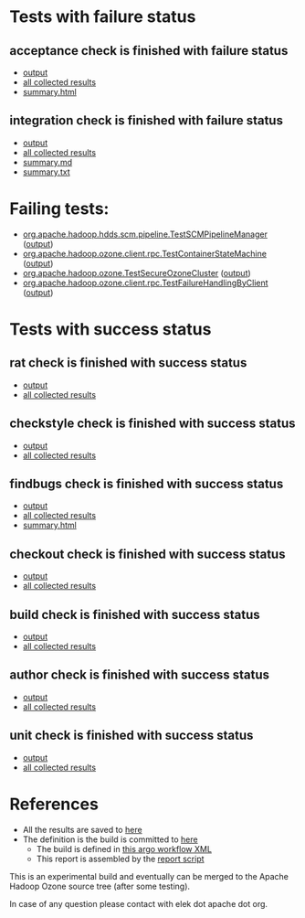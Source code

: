# Tests with failure status

## acceptance check is finished with failure status

   * [output](https://raw.githubusercontent.com/elek/ozone-ci-03/master/pr/pr-hdds-2495-lkwr9/acceptance/output.log)
   * [all collected results](https://github.com/elek/ozone-ci-03/tree/master/pr/pr-hdds-2495-lkwr9/acceptance)
   * [summary.html](https://elek.github.io/ozone-ci-03/pr/pr-hdds-2495-lkwr9/acceptance/summary.html)


## integration check is finished with failure status

   * [output](https://raw.githubusercontent.com/elek/ozone-ci-03/master/pr/pr-hdds-2495-lkwr9/integration/output.log)
   * [all collected results](https://github.com/elek/ozone-ci-03/tree/master/pr/pr-hdds-2495-lkwr9/integration)
   * [summary.md](https://github.com/elek/ozone-ci-03/tree/master/pr/pr-hdds-2495-lkwr9/integration/summary.md)
   * [summary.txt](https://github.com/elek/ozone-ci-03/tree/master/pr/pr-hdds-2495-lkwr9/integration/summary.txt)

# Failing tests: 

 * [org.apache.hadoop.hdds.scm.pipeline.TestSCMPipelineManager](hadoop-ozone/integration-test/org.apache.hadoop.hdds.scm.pipeline.TestSCMPipelineManager.txt) ([output](hadoop-ozone/integration-test/org.apache.hadoop.hdds.scm.pipeline.TestSCMPipelineManager-output.txt))
 * [org.apache.hadoop.ozone.client.rpc.TestContainerStateMachine](hadoop-ozone/integration-test/org.apache.hadoop.ozone.client.rpc.TestContainerStateMachine.txt) ([output](hadoop-ozone/integration-test/org.apache.hadoop.ozone.client.rpc.TestContainerStateMachine-output.txt))
 * [org.apache.hadoop.ozone.TestSecureOzoneCluster](hadoop-ozone/integration-test/org.apache.hadoop.ozone.TestSecureOzoneCluster.txt) ([output](hadoop-ozone/integration-test/org.apache.hadoop.ozone.TestSecureOzoneCluster-output.txt))
 * [org.apache.hadoop.ozone.client.rpc.TestFailureHandlingByClient](hadoop-ozone/integration-test/org.apache.hadoop.ozone.client.rpc.TestFailureHandlingByClient.txt) ([output](hadoop-ozone/integration-test/org.apache.hadoop.ozone.client.rpc.TestFailureHandlingByClient-output.txt))


# Tests with success status

## rat check is finished with success status

   * [output](https://raw.githubusercontent.com/elek/ozone-ci-03/master/pr/pr-hdds-2495-lkwr9/rat/output.log)
   * [all collected results](https://github.com/elek/ozone-ci-03/tree/master/pr/pr-hdds-2495-lkwr9/rat)


## checkstyle check is finished with success status

   * [output](https://raw.githubusercontent.com/elek/ozone-ci-03/master/pr/pr-hdds-2495-lkwr9/checkstyle/output.log)
   * [all collected results](https://github.com/elek/ozone-ci-03/tree/master/pr/pr-hdds-2495-lkwr9/checkstyle)


## findbugs check is finished with success status

   * [output](https://raw.githubusercontent.com/elek/ozone-ci-03/master/pr/pr-hdds-2495-lkwr9/findbugs/output.log)
   * [all collected results](https://github.com/elek/ozone-ci-03/tree/master/pr/pr-hdds-2495-lkwr9/findbugs)
   * [summary.html](https://elek.github.io/ozone-ci-03/pr/pr-hdds-2495-lkwr9/findbugs/summary.html)


## checkout check is finished with success status

   * [output](https://raw.githubusercontent.com/elek/ozone-ci-03/master/pr/pr-hdds-2495-lkwr9/checkout/output.log)
   * [all collected results](https://github.com/elek/ozone-ci-03/tree/master/pr/pr-hdds-2495-lkwr9/checkout)


## build check is finished with success status

   * [output](https://raw.githubusercontent.com/elek/ozone-ci-03/master/pr/pr-hdds-2495-lkwr9/build/output.log)
   * [all collected results](https://github.com/elek/ozone-ci-03/tree/master/pr/pr-hdds-2495-lkwr9/build)


## author check is finished with success status

   * [output](https://raw.githubusercontent.com/elek/ozone-ci-03/master/pr/pr-hdds-2495-lkwr9/author/output.log)
   * [all collected results](https://github.com/elek/ozone-ci-03/tree/master/pr/pr-hdds-2495-lkwr9/author)


## unit check is finished with success status

   * [output](https://raw.githubusercontent.com/elek/ozone-ci-03/master/pr/pr-hdds-2495-lkwr9/unit/output.log)
   * [all collected results](https://github.com/elek/ozone-ci-03/tree/master/pr/pr-hdds-2495-lkwr9/unit)




# References

 * All the results are saved to [here](https://github.com/elek/ozone-ci-03/tree/master/pr/pr-hdds-2495-lkwr9/)
 * The definition is the build is committed to [here](https://github.com/elek/argo-ozone)
    * The build is defined in [this argo workflow XML](https://github.com/elek/argo-ozone/blob/master/ozone-build.yaml)
    * This report is assembled by the [report script](https://github.com/elek/argo-ozone/blob/master/scripts/report.sh)

This is an experimental build and eventually can be merged to the Apache Hadoop Ozone source tree (after some testing).

In case of any question please contact with elek dot apache dot org.
